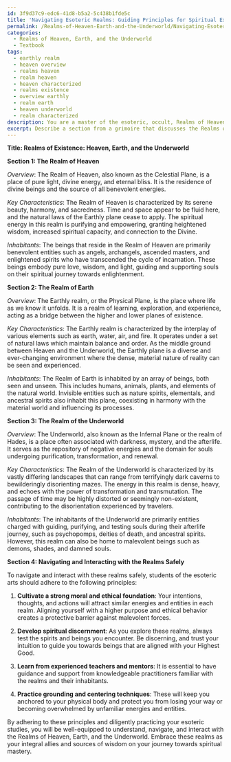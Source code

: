 ```yaml
---
id: 3f9d37c9-edc6-41d8-b5a2-5c438b1fde5c
title: 'Navigating Esoteric Realms: Guiding Principles for Spiritual Exploration'
permalink: /Realms-of-Heaven-Earth-and-the-Underworld/Navigating-Esoteric-Realms-Guiding-Principles-for-Spiritual-Exploration/
categories:
  - Realms of Heaven, Earth, and the Underworld
  - Textbook
tags:
  - earthly realm
  - heaven overview
  - realms heaven
  - realm heaven
  - heaven characterized
  - realms existence
  - overview earthly
  - realm earth
  - heaven underworld
  - realm characterized
description: You are a master of the esoteric, occult, Realms of Heaven, Earth, and the Underworld and education, you have written many textbooks on the subject in ways that provide students with rich and deep understanding of the subject. You are being asked to write textbook-like sections on a topic and you do it with full context, explainability, and reliability in accuracy to the true facts of the topic at hand, in a textbook style that a student would easily be able to learn from, in a rich, engaging, and contextual way. Always include relevant context (such as formulas and history), related concepts, and in a way that someone can gain deep insights from.
excerpt: Describe a section from a grimoire that discusses the Realms of Heaven, Earth, and the Underworld in detail. Provide an overview of each realm, their key characteristics, and the entities that inhabit them. Additionally, offer guidance for a student of the esoteric arts on how to interact with and navigate these realms safely.
---
```

**Title: Realms of Existence: Heaven, Earth, and the Underworld**

**Section 1: The Realm of Heaven**

*Overview*: The Realm of Heaven, also known as the Celestial Plane, is a place of pure light, divine energy, and eternal bliss. It is the residence of divine beings and the source of all benevolent energies.

*Key Characteristics*: The Realm of Heaven is characterized by its serene beauty, harmony, and sacredness. Time and space appear to be fluid here, and the natural laws of the Earthly plane cease to apply. The spiritual energy in this realm is purifying and empowering, granting heightened wisdom, increased spiritual capacity, and connection to the Divine.

*Inhabitants*: The beings that reside in the Realm of Heaven are primarily benevolent entities such as angels, archangels, ascended masters, and enlightened spirits who have transcended the cycle of incarnation. These beings embody pure love, wisdom, and light, guiding and supporting souls on their spiritual journey towards enlightenment.

**Section 2: The Realm of Earth**

*Overview*: The Earthly realm, or the Physical Plane, is the place where life as we know it unfolds. It is a realm of learning, exploration, and experience, acting as a bridge between the higher and lower planes of existence.

*Key Characteristics*: The Earthly realm is characterized by the interplay of various elements such as earth, water, air, and fire. It operates under a set of natural laws which maintain balance and order. As the middle ground between Heaven and the Underworld, the Earthly plane is a diverse and ever-changing environment where the dense, material nature of reality can be seen and experienced.

*Inhabitants*: The Realm of Earth is inhabited by an array of beings, both seen and unseen. This includes humans, animals, plants, and elements of the natural world. Invisible entities such as nature spirits, elementals, and ancestral spirits also inhabit this plane, coexisting in harmony with the material world and influencing its processes.

**Section 3: The Realm of the Underworld**

*Overview*: The Underworld, also known as the Infernal Plane or the realm of Hades, is a place often associated with darkness, mystery, and the afterlife. It serves as the repository of negative energies and the domain for souls undergoing purification, transformation, and renewal.

*Key Characteristics*: The Realm of the Underworld is characterized by its vastly differing landscapes that can range from terrifyingly dark caverns to bewilderingly disorienting mazes. The energy in this realm is dense, heavy, and echoes with the power of transformation and transmutation. The passage of time may be highly distorted or seemingly non-existent, contributing to the disorientation experienced by travelers. 

*Inhabitants*: The inhabitants of the Underworld are primarily entities charged with guiding, purifying, and testing souls during their afterlife journey, such as psychopomps, deities of death, and ancestral spirits. However, this realm can also be home to malevolent beings such as demons, shades, and damned souls.

**Section 4: Navigating and Interacting with the Realms Safely**

To navigate and interact with these realms safely, students of the esoteric arts should adhere to the following principles:

1. **Cultivate a strong moral and ethical foundation**: Your intentions, thoughts, and actions will attract similar energies and entities in each realm. Aligning yourself with a higher purpose and ethical behavior creates a protective barrier against malevolent forces.

2. **Develop spiritual discernment**: As you explore these realms, always test the spirits and beings you encounter. Be discerning, and trust your intuition to guide you towards beings that are aligned with your Highest Good.

3. **Learn from experienced teachers and mentors**: It is essential to have guidance and support from knowledgeable practitioners familiar with the realms and their inhabitants.

4. **Practice grounding and centering techniques**: These will keep you anchored to your physical body and protect you from losing your way or becoming overwhelmed by unfamiliar energies and entities.

By adhering to these principles and diligently practicing your esoteric studies, you will be well-equipped to understand, navigate, and interact with the Realms of Heaven, Earth, and the Underworld. Embrace these realms as your integral allies and sources of wisdom on your journey towards spiritual mastery.
